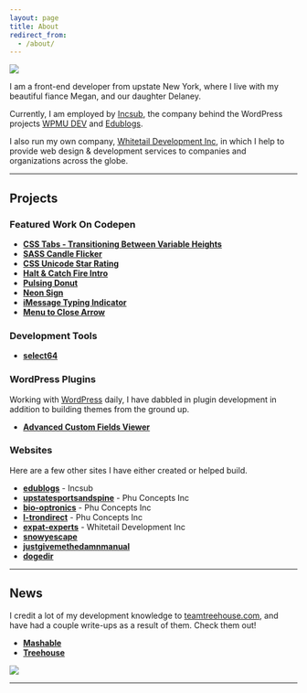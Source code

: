 ```yaml
---
layout: page
title: About
redirect_from:
  - /about/
---
```


<img src="{{ site.baseurl }}/assets/img/megan-joseph-2.jpg">

I am a front-end developer from upstate New York, where I live with my beautiful fiance Megan, and our daughter Delaney.

Currently, I am employed by [Incsub](http://incsub.com), the company behind the WordPress projects [WPMU DEV](http://premium.wpmudev.org) and [Edublogs](http://edublogs.org).

I also run my own company, [Whitetail Development Inc](http://whitetail.io), in which I help to provide web design & development services to companies and organizations across the globe.

-----

## Projects

### Featured Work On Codepen

+ **[CSS Tabs - Transitioning Between Variable Heights](http://codepen.io/fusco/pen/Wvzjrm)**
+ **[SASS Candle Flicker](http://codepen.io/fusco/pen/NPxzPV)**
+ **[CSS Unicode Star Rating](http://codepen.io/fusco/pen/MwawEL)**
+ **[Halt & Catch Fire Intro](http://codepen.io/fusco/pen/BNEmRB)**
+ **[Pulsing Donut](http://codepen.io/fusco/pen/yYBqvr)**
+ **[Neon Sign](http://codepen.io/fusco/pen/kdyut)**
+ **[iMessage Typing Indicator](http://codepen.io/fusco/pen/XbpaYv)**
+ **[Menu to Close Arrow](http://codepen.io/fusco/pen/vigaB)**

### Development Tools

+ **[select64](http://select64.josephfus.co)**

### WordPress Plugins

Working with [WordPress](http://wordpress.org) daily, I have dabbled in plugin development in addition to building themes from the ground up.

+ **[Advanced Custom Fields Viewer](https://wordpress.org/plugins/advanced-custom-fields-viewer/)**

### Websites

Here are a few other sites I have either created or helped build.

+ **[edublogs](http://edublogs.org)** - Incsub
+ **[upstatesportsandspine](http://upstatesportsandspine.com)** - Phu Concepts Inc
+ **[bio-optronics](http://bio-optronics.com)** - Phu Concepts Inc
+ **[l-trondirect](http://l-trondirect.com)** - Phu Concepts Inc
+ **[expat-experts](http://expat-experts.com)** - Whitetail Development Inc
+ **[snowyescape](http://snowyescape.com)**
+ **[justgivemethedamnmanual](http://justgivemethedamnmanual.com)**
+ **[dogedir](http://dogedir.com)**

-----

## News

I credit a lot of my development knowledge to [teamtreehouse.com](teamtreehouse.com/), and have had a couple write-ups as a result of them. Check them out!

+ **[Mashable](http://mashable.com/2015/01/11/teach-yourself-programming/)**
+ **[Treehouse](https://teamtreehouse.com/stories/joe-fusco)**

<img src="{{ site.baseurl }}/assets/img/real-money-bw.jpg">

-----
